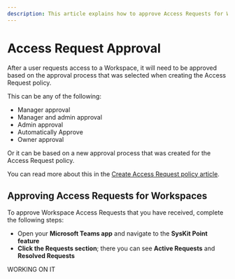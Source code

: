 ```yaml
---
description: This article explains how to approve Access Requests for Workspaces in SysKit Point. 
---
```


#  Access Request Approval

After a user requests access to a Workspace, it will need to be approved based on the approval process that was selected when creating the Access Request policy.

This can be any of the following:
 * Manager approval
 * Manager and admin approval
 * Admin approval
 * Automatically Approve
 * Owner approval

Or it can be based on a new approval process that was created for the Access Request policy. 

You can read more about this in the [Create Access Request policy article](../syskit-point-teams-app.md).

## Approving Access Requests for Workspaces

To approve Workspace Access Requests that you have received, complete the following steps:  
 * Open your **Microsoft Teams app** and navigate to the **SysKit Point feature**
 * **Click the Requests section**; there you can see **Active Requests** and **Resolved Requests**

WORKING ON IT
